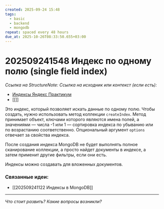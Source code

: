 ```yaml
---
created: 2025-09-24 15:48
tags:
  - basic
  - backend
  - mongodb
repeat: spaced every 48 hours
due_at: 2025-10-26T08:33:50.655+03:00
---
```

# 202509241548 Индекс по одному полю (single field index)

*Ссылка на StructureNote:*
*Ссылка на исходник или контекст (если есть):* 
- [Индексы Яндекс Практикум](https://practicum.yandex.ru/learn/backend-nodejs/courses/16b47298-e20d-4fde-9619-1ab305039a00/sprints/564238/topics/3850c616-bd4c-4c66-987e-9b4e0b0f135c/lessons/4ad26476-a188-46e9-b6d9-38486789cfe8/)
- [[]]

Это индекс, который позволяет искать данные по одному полю. Чтобы создать, нужно использовать метод коллекции `createIndex`. Метод принимает объект, ключами которого являются имена полей, а значениями — числа -1 или 1 — сортировка индекса по убыванию или по возрастанию соответственно. Опциональный аргумент `options` отвечает за свойства индекса.

После создания индекса MongoDB не будет выполнять полное сканирование коллекции, а просто найдет документы в индексе, а затем применит другие фильтры, если они есть.

Индексы можно создавать для вложенных документов.

### Связанные идеи:

* [[202509241122 Индексы в MongoDB]]

---

*Что стоит развить? Какие вопросы возникли?*
